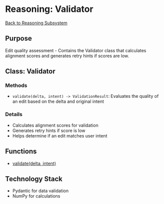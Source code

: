 # Reasoning: Validator

[Back to Reasoning Subsystem](./reasoning_subsystem.md)

## Purpose
Edit quality assessment - Contains the Validator class that calculates alignment scores and generates retry hints if scores are low.

## Class: Validator

### Methods
- `validate(delta, intent) -> ValidationResult`: Evaluates the quality of an edit based on the delta and original intent

### Details
- Calculates alignment scores for validation
- Generates retry hints if score is low
- Helps determine if an edit matches user intent

## Functions

- [validate(delta, intent)](./reasoning/validate.md)

## Technology Stack

- Pydantic for data validation
- NumPy for calculations